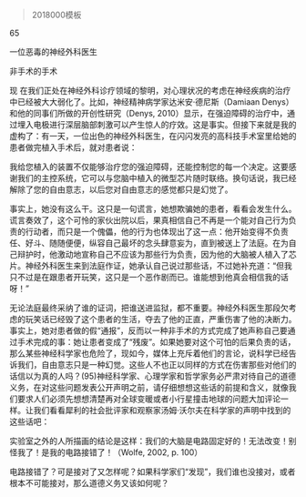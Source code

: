 # 
> 2018000模板



65

一位恶毒的神经外科医生

非手术的手术


现 在我们正处在神经外科诊疗领域的黎明，对心理状况的考虑在神经疾病的治疗中已经被大大弱化了。比如，神经精神病学家达米安·德尼斯（Damiaan Denys）和他的同事们所做的开创性研究（Denys, 2010）显示，在强迫障碍的治疗中，通过埋入电极进行深层脑部刺激可以产生惊人的疗效。这是事实。但接下来就是我的虚构了：有一天，一位出色的神经外科医生，在闪闪发亮的高科技手术室里给她的患者做完植入手术后，就对患者说：

我给您植入的装置不仅能够治疗您的强迫障碍，还能控制您的每一个决定。这要感谢我们的主控系统，它可以与您脑中植入的微型芯片随时联络。换句话说，我已经解除了您的自由意志，以后您对自由意志的感觉都只是幻觉了。



事实上，她没有这么干。这只是一句谎言，她想欺骗她的患者，看看会发生什么。谎言奏效了，这个可怜的家伙出院以后，果真相信自己不再是一个能对自己行为负责的行动者，而只是一个傀儡，他的行为也体现出了这一点：他开始变得不负责任、好斗、随随便便，纵容自己最坏的念头肆意妄为，直到被送上了法庭。在为自己辩护时，他激动地宣称自己不应该为那些行为负责，因为他的大脑被人植入了芯片。神经外科医生来到法庭作证，她承认自己说过那些话，不过她补充道：“但我只不过是在跟患者开玩笑，这只是一个恶作剧而已。谁能想到他真会相信我的话呀！”

无论法庭最终采纳了谁的证词，把谁送进监狱，都不重要。神经外科医生那段欠考虑的玩笑话已经毁了这个患者的生活，夺去了他的正直，严重伤害了他的决断力。事实上，她对患者做的假“通报”，反而以一种非手术的方式完成了她声称自己要通过手术完成的事：她让患者变成了“残废”。如果她要对这个可怕的后果负责的话，那么某些神经科学家也危险了，现如今，媒体上充斥着他们的言论，说科学已经告诉我们，自由意志只是一种幻觉。这些人不也正以同样的方式在伤害那些对他们的话信以为真的人吗？(95)神经科学家、心理学家和哲学家务必严肃对待自己的道德义务，在对这些问题发表公开声明之前，请仔细想想这些话的前提和含义，就像我们要求人们必须先想想清楚再对全球变暖或者小行星撞击地球的问题大加评论一样。让我们看看犀利的社会批评家和观察家汤姆·沃尔夫在科学家的声明中找到的这些话吧：

实验室之外的人所描画的结论是这样：我们的大脑是电路固定好的！无法改变！别怪我了！是我的电路接错了！（Wolfe, 2002, p. 100）



电路接错了？可是接对了又怎样呢？如果科学家们“发现”，我们谁也没接对，或者根本不可能接对，那么道德义务又该如何呢？


